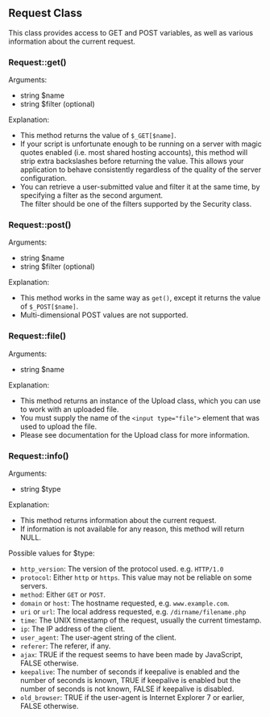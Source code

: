 
Request Class
-------------

This class provides access to GET and POST variables, as well as various information about the current request.

### Request::get()

Arguments:

  - string $name
  - string $filter (optional)

Explanation:

  - This method returns the value of `$_GET[$name]`.
  - If your script is unfortunate enough to be running on a server with magic quotes enabled (i.e. most shared hosting accounts),
    this method will strip extra backslashes before returning the value.
    This allows your application to behave consistently regardless of the quality of the server configuration.
  - You can retrieve a user-submitted value and filter it at the same time, by specifying a filter as the second argument.  
    The filter should be one of the filters supported by the Security class.

### Request::post()

Arguments:

  - string $name
  - string $filter (optional)

Explanation:

  - This method works in the same way as `get()`, except it returns the value of `$_POST[$name]`.
  - Multi-dimensional POST values are not supported.

### Request::file()

Arguments:

  - string $name

Explanation:

  - This method returns an instance of the Upload class, which you can use to work with an uploaded file.
  - You must supply the name of the `<input type="file">` element that was used to upload the file.
  - Please see documentation for the Upload class for more information.

### Request::info()

Arguments:

  - string $type

Explanation:

  - This method returns information about the current request.
  - If information is not available for any reason, this method will return NULL.

Possible values for $type:

  - `http_version`: The version of the protocol used. e.g. `HTTP/1.0`
  - `protocol`: Either `http` or `https`. This value may not be reliable on some servers.
  - `method`: Either `GET` or `POST`.
  - `domain` or `host`: The hostname requested, e.g. `www.example.com`.
  - `uri` or `url`: The local address requested, e.g. `/dirname/filename.php`
  - `time`: The UNIX timestamp of the request, usually the current timestamp.
  - `ip`: The IP address of the client.
  - `user_agent`: The user-agent string of the client.
  - `referer`: The referer, if any.
  - `ajax`: TRUE if the request seems to have been made by JavaScript, FALSE otherwise.
  - `keepalive`: The number of seconds if keepalive is enabled and the number of seconds is known,
    TRUE if keepalive is enabled but the number of seconds is not known,
    FALSE if keepalive is disabled.
  - `old_browser`: TRUE if the user-agent is Internet Explorer 7 or earlier, FALSE otherwise.
